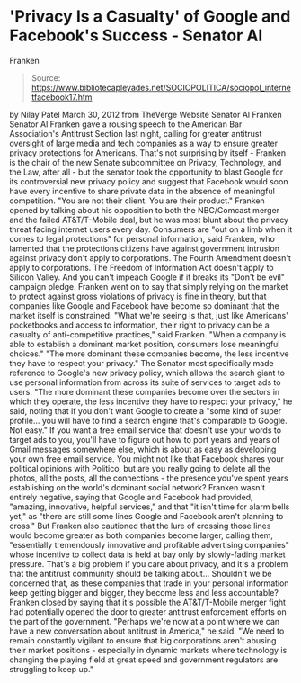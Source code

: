 # 'Privacy Is a Casualty' of Google and Facebook's Success - Senator Al 
Franken

> Source: https://www.bibliotecapleyades.net/SOCIOPOLITICA/sociopol_internetfacebook17.htm

by Nilay Patel
March 30, 2012
from
TheVerge Website
Senator Al Franken
Senator Al Franken
gave a rousing speech
to the American Bar Association's Antitrust Section last night,
calling for greater antitrust oversight of large media and tech companies as
a way to ensure greater privacy protections for Americans.
That's not surprising by itself - Franken is the
chair of the new Senate subcommittee on
Privacy, Technology, and the Law,
after all - but the senator took the opportunity to blast Google for its
controversial new privacy policy and suggest that Facebook would soon have
every incentive to share private data in the absence of meaningful
competition.
"You are not their client. You are their
product."
Franken opened by talking about his opposition
to both the
NBC/Comcast merger and the
failed AT&T/T-Mobile deal, but he was
most blunt about the privacy threat facing internet users every day.
Consumers are "out on a limb when it comes to
legal protections" for personal information, said Franken, who lamented that
the protections citizens have against government intrusion against privacy
don't apply to corporations.
The Fourth Amendment doesn't apply to corporations.
The Freedom of Information Act doesn't
apply to Silicon Valley. And you can't impeach Google if it breaks its
"Don't be evil" campaign pledge.
Franken went on to say that simply relying on the market to protect against
gross violations of privacy is fine in theory, but that companies like
Google and
Facebook have become so dominant that the market itself is
constrained.
"What we're seeing is that, just like
Americans' pocketbooks and access to information, their right to privacy
can be a casualty of anti-competitive practices," said Franken.
"When a company is able to establish a
dominant market position, consumers lose meaningful choices."
"The more dominant these companies become,
the less incentive they have to respect your
privacy."
The Senator most specifically made reference to
Google's new privacy policy, which allows the search giant to use personal
information from across its suite of services to target ads to users.
"The more dominant these companies become
over the sectors in which they operate, the less incentive they have to
respect your privacy," he said, noting that if you don't want Google to
create a "some kind of super profile... you will have to find a search
engine that's comparable to Google. Not easy."
If you want a free email service that doesn't
use your words to target ads to you, you'll have to figure out how to port
years and years of Gmail messages somewhere else, which is about as easy as
developing your own free email service.
You might not like that Facebook shares your political opinions with
Politico, but are you really going to delete all the photos, all the posts,
all the connections - the presence you've spent years establishing on the
world's dominant social network?
Franken wasn't entirely negative, saying that Google and Facebook had
provided,
"amazing, innovative, helpful services," and
that "it isn't time for alarm bells yet," as "there are still some lines
Google and Facebook aren't planning to cross."
But Franken also cautioned that the lure of
crossing those lines would become greater as both companies become larger,
calling them,
"essentially tremendously innovative and
profitable advertising companies" whose incentive to collect data is
held at bay only by slowly-fading market pressure.
That's a big problem if you care about privacy,
and it's a problem that the antitrust community should be talking about...
Shouldn't we be concerned that, as these
companies that trade in your personal information keep getting bigger and
bigger, they become less and less accountable?
Franken closed by saying that it's possible the AT&T/T-Mobile merger fight
had potentially opened the door to greater antitrust enforcement efforts on
the part of the government.
"Perhaps we're now at a point where we can
have a new conversation about antitrust in America," he said.
"We need to remain constantly vigilant to
ensure that big corporations aren't abusing their market positions -
especially in dynamic markets where technology is changing the playing
field at great speed and government regulators are struggling to keep
up."

